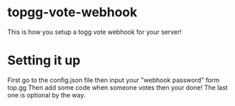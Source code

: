 # topgg-vote-webhook

This is how you setup a togg vote webhook for your server!

# Setting it up

First go to the config.json file then input your "webhook password"
form top.gg
Then add some code when someone votes then your done!
The last one is optional by the way.
